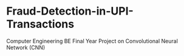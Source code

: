 # Fraud-Detection-in-UPI-Transactions
Computer Engineering BE Final Year Project on Convolutional Neural Network (CNN)
